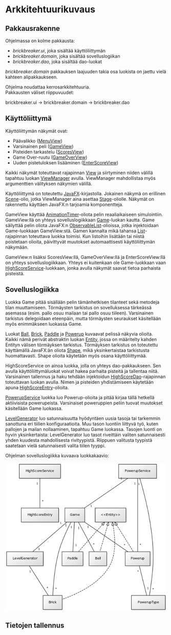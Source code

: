 # Arkkitehtuurikuvaus

## Pakkausrakenne

Ohjelmassa on kolme pakkausta:
- _brickbreaker.ui_, joka sisältää käyttöliittymän
- _brickbreaker.domain_, joka sisältää sovelluslogiikan
- _brickbreaker.dao_, joka sisältää dao-luokat

_brickbreaker.domain_ pakkauksen laajuuden takia osa luokista on jaettu vielä kahteen alipakkaukseen.  

Ohjelma noudattaa kerrosarkkitehtuuria.  
Pakkausten väliset riippuvuudet:

brickbreaker.ui -> brickbreaker.domain -> brickbreaker.dao

## Käyttöliittymä

Käyttöliittymän näkymät ovat:
- Päävalikko ([MenuView](https://github.com/JakeKallioniemi/ot-harjoitustyo/blob/master/BrickBreaker/src/main/java/brickbreaker/ui/MenuView.java))
- Varsinainen peli ([GameView](https://github.com/JakeKallioniemi/ot-harjoitustyo/blob/master/BrickBreaker/src/main/java/brickbreaker/ui/GameView.java))
- Pisteiden tarkastelu ([ScoresView](https://github.com/JakeKallioniemi/ot-harjoitustyo/blob/master/BrickBreaker/src/main/java/brickbreaker/ui/ScoresView.java))
- Game Over-ruutu ([GameOverView](https://github.com/JakeKallioniemi/ot-harjoitustyo/blob/master/BrickBreaker/src/main/java/brickbreaker/ui/GameOverView.java))
- Uuden pistetuloksen lisääminen ([EnterScoreView](https://github.com/JakeKallioniemi/ot-harjoitustyo/blob/master/BrickBreaker/src/main/java/brickbreaker/ui/EnterScoreView.java))

Kaikki näkymät toteuttavat rajapinnan [View](https://github.com/JakeKallioniemi/ot-harjoitustyo/blob/master/BrickBreaker/src/main/java/brickbreaker/ui/View.java) ja siirtyminen niiden välillä tapahtuu luokan [ViewManager](https://github.com/JakeKallioniemi/ot-harjoitustyo/blob/master/BrickBreaker/src/main/java/brickbreaker/ui/ViewManager.java) avulla. ViewManager mahdollistaa myös argumenttien välityksen näkymien välillä.

Käyttöliittymä on toteutettu [JavaFX](https://docs.oracle.com/javase/8/javafx/api/)-kirjastolla. Jokainen näkymä on erillinen [Scene](https://docs.oracle.com/javase/8/javafx/api/javafx/scene/Scene.html)-olio, jotka ViewManager aina asettaa [Stage](https://docs.oracle.com/javase/8/javafx/api/javafx/stage/Stage.html)-oliolle. Näkymät on rakennettu käyttäen JavaFX:n tarjoamia komponentteja.

GameView käyttää [AnimationTimer](https://docs.oracle.com/javase/8/javafx/api/javafx/animation/AnimationTimer.html)-oliota pelin reaaliaikaiseen simulointiin. GameView:llä on yhteys sovelluslogiikkaan [Game](https://github.com/JakeKallioniemi/ot-harjoitustyo/blob/master/BrickBreaker/src/main/java/brickbreaker/domain/Game.java)-luokan kautta. Game säilyttää pelin oliota JavaFX:n [ObservableList](https://docs.oracle.com/javase/8/javafx/api/javafx/collections/ObservableList.html)-olioissa, jotka injektoidaan Game-luokkaan GameView:stä. Gamen kannalta mikä tahansa [List](https://docs.oracle.com/javase/8/docs/api/java/util/List.html)-rajapinnan toteuttava luokka toimisi. Kun listoihin lisätään tai niistä poistetaan olioita, päivittyvät muutokset automaattisesti käyttöliittymän näkymään.

GameView:n lisäksi ScoresView:llä, GameOverView:llä ja EnterScoreView:llä on yhteys sovelluslogiikkaan. Yhteys ei kuitenkaan ole Game-luokkaan vaan [HighScoreService](https://github.com/JakeKallioniemi/ot-harjoitustyo/blob/master/BrickBreaker/src/main/java/brickbreaker/domain/highscore/HighScoreService.java)-luokkaan, jonka avulla näkymät saavat tietoa parhaista pisteistä.

## Sovelluslogiikka

Luokka Game pitää sisällään pelin tämänhetkisen tilanteet sekä metodeja tilan muuttamiseen. Törmäysten tarkistus on sovelluksessa tärkeässä asemassa (esim. pallo osuu mailaan tai pallo osuu tiileen). Varsinainen tarkistus delegoidaan eteenpäin, mutta törmäysten seuraukset käsitellään myös enimmäkseen luokassa Game.

Luokat [Ball](https://github.com/JakeKallioniemi/ot-harjoitustyo/blob/master/BrickBreaker/src/main/java/brickbreaker/domain/Ball.java), [Brick](https://github.com/JakeKallioniemi/ot-harjoitustyo/blob/master/BrickBreaker/src/main/java/brickbreaker/domain/Brick.java), [Paddle](https://github.com/JakeKallioniemi/ot-harjoitustyo/blob/master/BrickBreaker/src/main/java/brickbreaker/domain/Paddle.java) ja [Powerup](https://github.com/JakeKallioniemi/ot-harjoitustyo/blob/master/BrickBreaker/src/main/java/brickbreaker/domain/powerup/Powerup.java) kuvaavat pelissä näkyvia olioita. Kaikki nämä perivät abstraktin luokan [Entity](https://github.com/JakeKallioniemi/ot-harjoitustyo/blob/master/BrickBreaker/src/main/java/brickbreaker/domain/Entity.java), jossa on määritelty kahden Entityn välisen törmäyksen tarkistus. Törmäyksen tarkistus on toteutettu käyttämällä JavaFX:än oliota [Shape](https://docs.oracle.com/javase/8/javafx/api/javafx/scene/shape/Shape.html), mikä yksinkertaistaa tarkistusta huomattavasti. Shape olioita käytetään myös osana käyttöliittymää.

HighScoreService on ainoa luokka, jolla on yhteys dao-pakkaukseen. Sen avulla käyttöliittymäluokat voivat hakea parhaita pisteitä ja tallentaa niitä. Varsinainen tallennus ja haku tehdään injektoidun [HighScoreDao](https://github.com/JakeKallioniemi/ot-harjoitustyo/blob/master/BrickBreaker/src/main/java/brickbreaker/dao/HighScoreDao.java)-rajapinnan toteuttavan luokan avulla. Nimen ja pisteiden yhdistämiseen käytetään apuna [HighScoreEntry](https://github.com/JakeKallioniemi/ot-harjoitustyo/blob/master/BrickBreaker/src/main/java/brickbreaker/domain/highscore/HighScoreEntry.java)-olioita.

[PowerupService](https://github.com/JakeKallioniemi/ot-harjoitustyo/blob/master/BrickBreaker/src/main/java/brickbreaker/domain/powerup/PowerupService.java) luokka luo Powerup-olioita ja pitää kirjaa tällä hetkellä aktiivisista powerupeista. Varsinaiset poweruppien peliin tuovat muutokset käsitellään Game luokassa.

[LevelGenerator](https://github.com/JakeKallioniemi/ot-harjoitustyo/blob/master/BrickBreaker/src/main/java/brickbreaker/domain/LevelGenerator.java) luo satunnaisuutta hyödyntäen uusia tasoja tai tarkemmin sanottuna eri tiilien konfiguraatioita. Muu tason luontiin liittyvä työ, kuten pallojen ja mailan nollaaminen, tapahtuu Game luokassa. Tasojen luonti on hyvin yksinkertaista: LevelGenerator luo tasot riveittäin valiten satunnaisesti yhden kuudesta mahdollisesta rivityypistä. Riippuen valitusta tyypistä saatetaan vielä satunnaisesti valita tiilen tyyppi.

Ohjelman sovelluslogiikka kuvaava luokkakaavio:

<img src="https://github.com/JakeKallioniemi/ot-harjoitustyo/blob/master/dokumentaatio/kuvat/luokkarakenne.png" width="700">

## Tietojen tallennus
